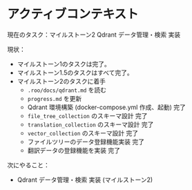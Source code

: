 # アクティブコンテキスト

現在のタスク：マイルストーン2 Qdrant データ管理・検索 実装

現状：
* マイルストーン1のタスクは完了。
* マイルストーン1.5のタスクはすべて完了。
* マイルストーン2のタスクに着手
    * `.roo/docs/qdrant.md` を読む
    * `progress.md` を更新
    * Qdrant 環境構築 (docker-compose.yml 作成、起動) 完了
    * `file_tree_collection` のスキーマ設計 完了
    * `translation_collection` のスキーマ設計 完了
    * `vector_collection` のスキーマ設計 完了
    * ファイルツリーのデータ登録機能実装 完了
    * 翻訳データの登録機能を実装 完了

次にやること：
* Qdrant データ管理・検索 実装 (マイルストーン2)

